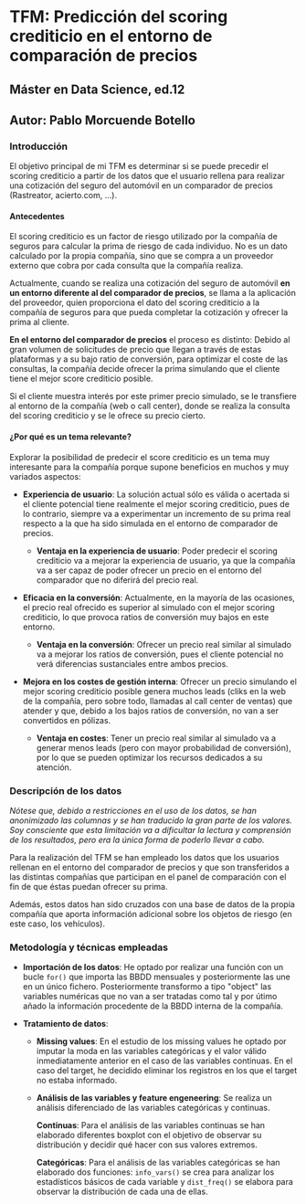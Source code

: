# TFM: Predicción del scoring crediticio en el entorno de comparación de precios

## Máster en Data Science, ed.12 ##

## Autor: Pablo Morcuende Botello ##


### Introducción ###

El objetivo principal de mi TFM es determinar si se puede precedir el scoring crediticio a partir de los datos que el usuario rellena para realizar una cotización del seguro del automóvil en un comparador de precios (Rastreator, acierto.com, ...).

#### Antecedentes ####

El scoring crediticio es un factor de riesgo utilizado por la compañía de seguros para calcular la prima de riesgo de cada individuo. No es un dato calculado por la propia compañía, sino que se compra a un proveedor externo que cobra por cada consulta que la compañía realiza.

Actualmente, cuando se realiza una cotización del seguro de automóvil **en un entorno diferente al del comparador de precios**, se llama a la aplicación del proveedor, quien proporciona el dato del scoring crediticio a la compañía de seguros para que pueda completar la cotización y ofrecer la prima al cliente.

**En el entorno del comparador de precios** el proceso es distinto: Debido al gran volumen de solicitudes de precio que llegan a través de estas plataformas y a su bajo ratio de conversión, para optimizar el coste de las consultas, la compañía decide ofrecer la prima simulando que el cliente tiene el mejor score crediticio posible.

Si el cliente muestra interés por este primer precio simulado, se le transfiere al entorno de la compañía (web o call center), donde se realiza la consulta del scoring crediticio y se le ofrece su precio cierto.

#### ¿Por qué es un tema relevante? ####

Explorar la posibilidad de predecir el score crediticio es un tema muy interesante para la compañía porque supone beneficios en muchos y muy variados aspectos:

  * **Experiencia de usuario**: La solución actual sólo es válida o acertada si el cliente potencial tiene realmente el mejor scoring crediticio, pues de lo contrario, siempre va a experimentar un incremento de su prima real respecto a la que ha sido simulada en el entorno de comparador de precios.
  
    * **Ventaja en la experiencia de usuario**: Poder predecir el scoring crediticio va a mejorar la experiencia de usuario, ya que la compañía va a ser capaz de poder ofrecer un precio en el entorno del comparador que no diferirá del precio real.
    
  * **Eficacia en la conversión**: Actualmente, en la mayoría de las ocasiones, el precio real ofrecido es superior al simulado con el mejor scoring crediticio, lo que provoca ratios de conversión muy bajos en este entorno.

    * **Ventaja en la conversión**: Ofrecer un precio real similar al simulado va a mejorar los ratios de conversión, pues el cliente potencial no verá diferencias sustanciales entre ambos precios.
    
  * **Mejora en los costes de gestión interna**: Ofrecer un precio simulando el mejor scoring crediticio posible genera muchos leads (cliks en la web de la compañía, pero sobre todo, llamadas al call center de ventas) que atender y que, debido a los bajos ratios de conversión, no van a ser convertidos en pólizas. 
  
    * **Ventaja en costes**: Tener un precio real similar al simulado va a generar menos leads (pero con mayor probabilidad de conversión), por lo que se pueden optimizar los recursos dedicados a su atención.
    
### Descripción de los datos ###

_Nótese que, debido a restricciones en el uso de los datos, se han anonimizado las columnas y se han traducido la gran parte de los valores. Soy consciente que esta limitación va a dificultar la lectura y comprensión de los resultados, pero era la única forma de poderlo llevar a cabo._

Para la realización del TFM se han empleado los datos que los usuarios rellenan en el entorno del comparador de precios y que son transferidos a las distintas compañías que participan en el panel de comparación con el fin de que éstas puedan ofrecer su prima.

Además, estos datos han sido cruzados con una base de datos de la propia compañía que aporta información adicional sobre los objetos de riesgo (en este caso, los vehículos).

### Metodología y técnicas empleadas ###

* **Importación de los datos**: He optado por realizar una función con un bucle `for()` que importa las BBDD mensuales y posteriormente las une en un único fichero. Posteriormente transformo a tipo "object" las variables numéricas que no van a ser tratadas como tal y por útimo añado la información procedente de la BBDD interna de la compañía.

* **Tratamiento de datos**: 

    * **Missing values**: En el estudio de los missing values he optado por imputar la moda en las variables categóricas y el valor válido inmediatamente anterior en el caso de las variables continuas. En el caso del target, he decidido eliminar los registros en los que el target no estaba informado.

    * **Análisis de las variables y feature engeneering**: Se realiza un análisis diferenciado de las variables categóricas y continuas.
    
        **Continuas**: Para el análisis de las variables continuas se han elaborado diferentes boxplot con el objetivo de observar su distribución y decidir qué hacer con sus valores extremos.
        
        **Categóricas**: Para el análisis de las variables categóricas se han elaborado dos funciones: `info_vars()` se crea para analizar los estadísticos básicos de cada variable y `dist_freq()` se elabora para observar la distribución de cada una de ellas.
    
        
        
